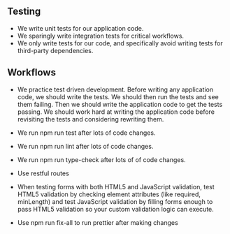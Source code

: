 ## Testing
- We write unit tests for our application code.
- We sparingly write integration tests for critical workflows.
- We only write tests for our code, and specifically avoid writing tests for third-party dependencies.

## Workflows
- We practice test driven development. Before writing any application code, we should write the tests. We should then run the tests and see them failing. Then we should write the application code to get the tests passing. We should work hard at writing the application code before revisiting the tests and considering rewriting them.
- We run npm run test after lots of code changes.
- We run npm run lint after lots of code changes.
- We run npm run type-check after lots of of code changes.

- Use restful routes
- When testing forms with both HTML5 and JavaScript validation, test HTML5 validation by checking element attributes
  (like required, minLength) and test JavaScript validation by filling forms enough to pass HTML5 validation so your
  custom validation logic can execute.
- Use npm run fix-all to run prettier after making changes